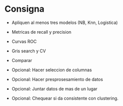 # Consigna

- Apliquen al menos tres modelos (NB, Knn, Logistica)
- Metricas de recall y precision 
- Curvas ROC
- Gris search y CV
- Comparar 

- Opcional: Hacer seleccion de columnas
- Opcional: Hacer presprosesamiento de datos
- Opcional: Juntar datos de mas de un lugar
- Opcional: Chequear si da consistente con clustering.

